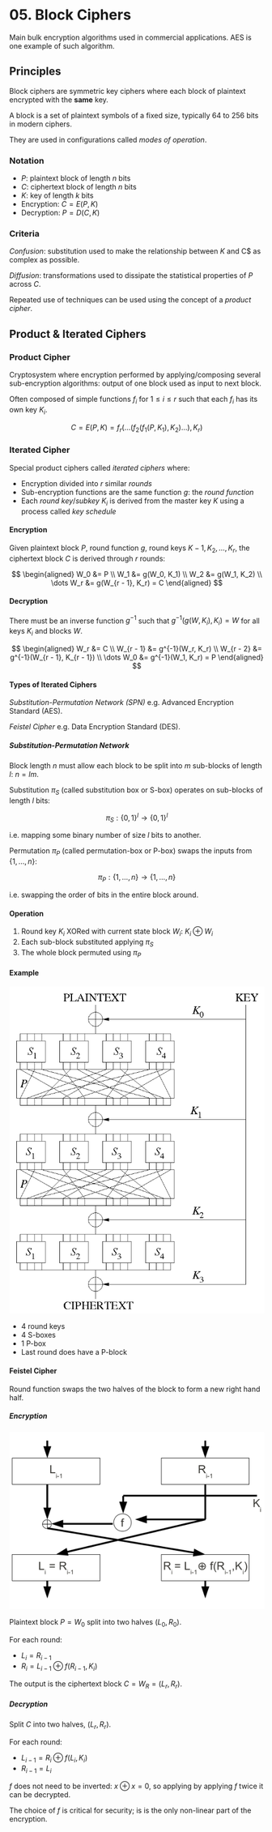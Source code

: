 # 05. Block Ciphers

Main bulk encryption algorithms used in commercial applications. AES is one example of such algorithm.

## Principles

Block ciphers are symmetric key ciphers where each block of plaintext encrypted with the **same** key.

A block is a set of plaintext symbols of a fixed size, typically 64 to 256 bits in modern ciphers.

They are used in configurations called *modes of operation*.

### Notation

- $P$: plaintext block of length $n$ bits
- $C$: ciphertext block of length $n$ bits
- $K$: key of length $k$ bits
- Encryption: $C = E(P, K)$
- Decryption: $P = D(C, K)$

### Criteria

*Confusion*: substitution used to make the relationship between $K$ and C$ as complex as possible.

*Diffusion*: transformations used to dissipate the statistical properties of $P$ across $C$.

Repeated use of techniques can be used using the concept of a *product cipher*.

## Product & Iterated Ciphers

### Product Cipher

Cryptosystem where encryption performed by applying/composing several sub-encryption algorithms: output of one block used as input to next block.

Often composed of simple functions $f_i$ for $1 \le i \le r$ such that each $f_i$ has its own key $K_i$.

$$
C = E(P, K) = f_r(\dots(f_2(f_1(P, K_1), K_2)\dots), K_r)
$$

### Iterated Cipher

Special product ciphers called *iterated ciphers* where:

- Encryption divided into $r$ similar *rounds*
- Sub-encryption functions are the same function $g$: the *round function*
- Each *round key*/*subkey* $K_i$ is derived from the master key $K$ using a process called *key schedule*

#### Encryption

Given plaintext block $P$, round function $g$, round keys $K-1, K_2, \dots, K_r$, the ciphertext block $C$ is derived through $r$ rounds:

$$
\begin{aligned}
W_0 &= P \\
W_1 &= g(W_0, K_1) \\
W_2 &= g(W_1, K_2) \\
\dots
W_r &= g(W_{r - 1}, K_r) = C
\end{aligned}
$$

#### Decryption

There must be an inverse function $g^{-1}$ such that $g^{-1}(g(W, K_i), K_i) = W$ for all keys $K_i$ and blocks $W$.

$$
\begin{aligned}
W_r &= C \\
W_{r - 1} &= g^{-1}(W_r, K_r) \\
W_{r - 2} &= g^{-1}(W_{r - 1}, K_{r - 1}) \\
\dots
W_0 &= g^{-1}(W_1, K_r) = P
\end{aligned}
$$

#### Types of Iterated Ciphers

*Substitution-Permutation Network (SPN)* e.g. Advanced Encryption Standard (AES).

*Feistel Cipher* e.g. Data Encryption Standard (DES).

##### Substitution-Permutation Network

Block length $n$ must allow each block to be split into $m$ sub-blocks of length $l$: $n = lm$.

Substitution $\pi_S$ (called substitution box or S-box) operates on sub-blocks of length $l$ bits:

$$
\pi_S: \{ 0, 1 \}^l \rightarrow \{ 0, 1 \}^l
$$

i.e. mapping some binary number of size $l$ bits to another.

Permutation $\pi_P$ (called permutation-box or P-box) swaps the inputs from $\{ 1, \dots, n \}$:

$$
\pi_P: \{ 1, \dots, n \} \rightarrow \{ 1, \dots, n \}
$$

i.e. swapping the order of bits in the entire block around.

#### Operation

1. Round key $K_i$ XORed with current state block $W_i$: $K_i \oplus W_i$
2. Each sub-block substituted applying $\pi_S$
3. The whole block permuted using $\pi_P$

#### Example

[![Substitution-Permutation Network](./SubstitutionPermutationNetwork2.png)](https://commons.wikimedia.org/wiki/File:SubstitutionPermutationNetwork2.png)

- 4 round keys
- 4 S-boxes
- 1 P-box
- Last round does have a P-block

#### Feistel Cipher

Round function swaps the two halves of the block to form a new right hand half.

##### Encryption

![Feistel Cipher Network](./FeistelCipher.png)

Plaintext block $P = W_0$ split into two halves $(L_0, R_0)$.

For each round:

- $L_i = R_{i - 1}$
- $R_i = L_{i - 1} \oplus f(R_{i - 1}, K_i)$

The output is the ciphertext block $C = W_R = (L_r, R_r)$.

##### Decryption

Split $C$ into two halves, $(L_r, R_r)$.

For each round:

- $L_{i - 1} = R_i \oplus f(L_i, K_i)$
- $R_{i - 1} = L_i$

$f$ does not need to be inverted: $x \oplus x = 0$, so applying by applying $f$ twice it can be decrypted.

The choice of $f$ is critical for security; is is the only non-linear part of the encryption.
